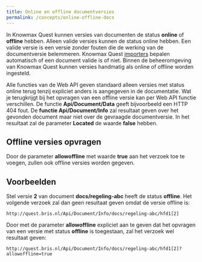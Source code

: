 ```yaml
---
title: Online en offline documentversies
permalink: /concepts/online-offline-docs
---
```


In Knowmax Quest kunnen versies van documenten de status **online** of **offline** hebben. Alleen valide versies kunnen de status online hebben. Een valide versie is een versie zonder fouten die de werking van de documentversie belemmeren. Knowmax Quest [importers](\concepts\importers) bepalen automatisch of een document valide is of niet. Binnen de beheeromgeving van Knowmax Quest kunnen versies handmatig als online of offline worden ingesteld.

Alle functies van de Web API geven standaard alleen versies met status online terug tenzij expliciet anders is aangegeven in de documentatie. Wat je terugkrijgt bij het opvragen van een offline versie kan per Web API functie verschillen. De functie **Api/Document/Data** geeft bijvoorbeeld een HTTP 404 fout. De **functie Api/Document/Info** zal resultaat geven over het gevonden document maar niet over de gevraagde documentversie. In het resultaat zal de parameter **Located** de waarde **false** hebben.

## Offline versies opvragen
Door de parameter **allowoffline** met waarde **true** aan het verzoek toe te voegen, zullen ook offline versies worden gegeven.

## Voorbeelden
Stel versie **2** van document **docs/regeling-abc** heeft de status **offline**. Het volgende verzoek zal dan geen resultaat geven omdat de versie offline is:
```
http://quest.bris.nl/Api/Document/Info/docs/regeling-abc/hfd1[2]
```
Door met de parameter **allowoffline** expliciet aan te geven dat het opvragen van een versie met status **offline** is toegestaan, zal het verzoek wel resultaat geven:
```
http://quest.bris.nl/Api/Document/Info/docs/regeling-abc/hfd1[2]?allowoffline=true
```